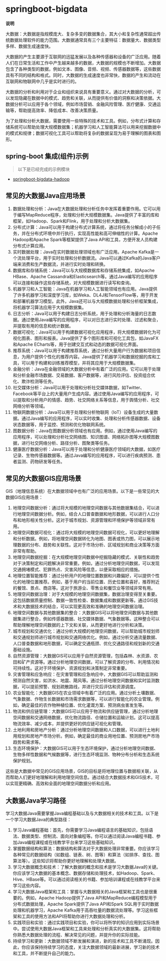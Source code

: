 # springboot-bigdata

**说明**

大数据：大数据是指规模庞大、复杂多变的数据集合，其大小和复杂性通常超出传统数据处理软件的能力范围。大数据通常具有三个主要特征：数据量大、数据类型多样、数据生成速度快。

大数据的产生主要源于互联网的迅猛发展以及各种传感器和设备的广泛应用。随着人们在日常生活和工作中产生越来越多的数据，大数据的规模也不断增加。大数据包含了各种类型的数据，例如文本、图像、音频、视频、传感器数据等，这些数据具有不同的结构和格式。同时，大数据的生成速度也非常快，数据的产生和流动在互联网和物联网中几乎是实时进行的。

大数据的分析和利用对于企业和组织来说具有重要意义。通过对大数据的分析，可以发现隐藏在数据中的模式、趋势和关联，从而提供有价值的洞察和决策依据。大数据分析可以应用于各个领域，例如市场营销、金融风险管理、医疗健康、交通运输等，帮助提高效率、降低成本、改善决策质量。

为了处理和分析大数据，需要使用一些特殊的技术和工具。例如，分布式计算和存储系统可以帮助处理大规模数据集；机器学习和人工智能算法可以用来挖掘数据中的模式和规律；数据可视化工具可以帮助将复杂的数据呈现为易于理解的图表和图形。


## spring-boot 集成(组件)示例

> 以下是已经完成的示例模块

- [springboot-bigdata-hadoop](springboot-bigdata-hadoop)


## 常见的大数据Java应用场景

1. 数据处理和分析：Java在大数据处理和分析任务中发挥着重要作用。它可以用于编写MapReduce程序，处理和分析大规模数据集。Java提供了丰富的库和框架，如Hadoop、Spark和Flink，用于处理和分析大数据集。
2. 分布式计算：Java可以用于构建分布式计算系统，通过将任务分解成小的子任务，并在分布式环境中并行执行，实现高性能和高可伸缩性的计算。Apache Hadoop和Apache Spark等框架提供了Java API和工具，方便开发人员构建分布式计算应用。
3. 实时数据处理：Java在实时数据处理领域也有广泛应用。Apache Kafka是一个流处理平台，用于实时处理和分析数据流。Java可以通过Kafka的Java客户端来消费和生产数据流，并进行实时处理和转换。
4. 数据库和存储系统：Java可以与大规模数据库和存储系统集成，如Apache HBase、Apache Cassandra和Elasticsearch等。通过Java编写的应用程序可以连接和操作这些存储系统，对大规模数据进行读写和查询。
5. 机器学习和人工智能：Java在机器学习和人工智能领域也有应用。Java提供了许多机器学习和深度学习库，如Weka、DL4J和TensorFlow等，用于开发和部署机器学习模型。此外，Java还可以与大规模数据处理和分析框架集成，将机器学习算法应用于大规模数据集。
6. 日志分析：Java可以用于构建日志分析系统，用于处理和分析海量的日志数据。通过使用Java编写的应用程序，可以对日志进行实时处理、过滤和聚合，并提取有用的信息和统计数据。
7. 数据可视化：Java可以用于构建数据可视化应用程序，将大规模数据转化为可视化图表、图形和报表。Java提供了多个图形库和可视化工具包，如JavaFX和Apache ECharts等，用于创建交互式和动态的数据可视化界面。
8. 推荐系统：Java可以用于构建推荐系统，通过分析大量用户行为数据和项目信息，为用户提供个性化的推荐内容。Java提供了机器学习和数据挖掘的库和工具，可以用于构建和训练推荐模型，并将其应用于大规模数据集。
9. 金融分析：Java在金融领域的大数据分析中有着广泛的应用。它可以用于处理和分析金融市场数据、交易数据、客户数据等，进行风险评估、投资组合优化、欺诈检测等任务。
10. 社交媒体分析：Java可以用于处理和分析社交媒体数据，如Twitter、Facebook等平台上的大量用户生成内容。通过使用Java编写的应用程序，可以提取和分析用户的情感、趋势、社交网络关系等信息，用于舆情分析、社交网络分析等领域。
11. 物联网数据分析：Java可以用于处理和分析物联网（IoT）设备生成的大量数据。通过Java编写的应用程序，可以实时收集、处理和分析传感器数据、设备状态数据等，用于监控、预测和优化物联网系统。
12. 图数据分析：Java在图数据分析领域也有应用。例如，通过使用Java编写的应用程序，可以处理和分析社交网络图、知识图谱、网络拓扑图等大规模图数据，进行社交网络分析、路径分析、图聚类等任务。
13. 健康医疗数据分析：Java可以用于处理和分析健康医疗领域的大数据，如医疗记录、生物传感器数据等。通过Java编写的应用程序，可以进行疾病预测、患者监测、药物研发等任务。

## 常见的大数据GIS应用场景

GIS（地理信息系统）在大数据领域中也有广泛的应用场景。以下是一些常见的大数据GIS应用场景：

1. 地理空间数据分析：通过将大规模的地理空间数据与其他数据集结合，可以进行地理空间数据分析。例如，结合人口普查数据和地形数据，可以进行人口分布和地形相关性分析。这对于城市规划、资源管理和环境保护等领域非常有用。
2. 地理空间数据可视化：通过将大规模的地理空间数据可视化，可以更好地理解和分析数据。例如，将地理空间数据转化为地图、图表或热力图，可以展示地理数据的分布、趋势和关联性。这对于市场分析、区域规划和商业决策等方面非常有帮助。
3. 地理空间数据挖掘：在大规模地理空间数据中挖掘隐藏的模式、关联性和趋势对于决策制定和问题解决非常重要。例如，通过分析地理空间数据，可以发现交通拥堵模式、犯罪热点、灾害风险等信息，以便采取相应的措施。
4. 地理位置智能推荐：通过分析用户的地理位置数据和兴趣偏好，可以提供个性化的地理位置推荐。例如，基于用户的当前位置、历史位置和喜好，推荐附近的餐馆、景点、商店等。这对于旅游业、零售业和餐饮业等领域非常有用。
5. 地理空间数据治理：对于大规模的地理空间数据集，数据治理变得至关重要。这包括数据质量控制、数据一致性检查、数据集成和数据更新等。通过GIS技术和大数据技术的结合，可以实现更高效和准确的地理空间数据治理。
6. 地理空间数据与其他数据集的整合：大数据GIS可以将地理空间数据与其他数据集进行整合，例如传感器数据、社交媒体数据、气象数据等。这种整合可以帮助理解地理空间数据的上下文和关联，从而更好地进行分析和决策。
7. 城市规划和交通优化：通过分析大规模的地理空间数据，可以帮助城市规划师和交通规划师进行城市规划和交通网络优化。例如，通过分析交通流量数据、人口普查数据和地形数据，可以确定交通瓶颈、优化交通路径和规划新的交通基础设施。
8. 自然资源管理：大数据GIS可以应用于自然资源管理，包括森林、水资源、农田和矿产资源等。通过分析地理空间数据，可以了解资源的分布、利用情况和可持续性。这对于环境保护、资源规划和决策制定非常重要。
9. 灾害管理和应急响应：在灾害管理和应急响应中，大数据GIS可以帮助监测和预测自然灾害，如洪水、地震、飓风等。通过分析地理空间数据和实时监测数据，可以提前预警、规划疏散路线，并进行灾后评估和资源调度。
10. 农业智能化：大数据GIS在农业领域中有着广泛的应用。通过分析土壤数据、气象数据、作物生长数据和市场需求数据等，可以进行智能化的农业管理。例如，确定最佳的农作物种植位置、优化灌溉方案、预测病虫害发生等。
11. 物流和供应链管理：大数据GIS可以应用于物流和供应链管理，通过分析地理空间数据和交通网络数据，优化物流路径、仓储位置和运输计划。这可以提高物流效率、减少成本，并提供更好的供应链可视化和管理。
12. 土地利用和房地产分析：通过分析地理空间数据和人口数据，可以进行土地利用规划和房地产市场分析。例如，确定最佳的商业用地位置、预测房地产市场趋势和需求等。
13. 生态环境保护：大数据GIS可以用于生态环境保护，通过分析地理空间数据、生物多样性数据和气候数据等，进行生态环境监测、物种分布分析和生态系统保护规划。


这些是大数据中常见的GIS应用场景，GIS的目标是将地理位置与数据相关联，从而帮助人们更好地理解和利用地理空间信息。通过结合大数据技术和GIS技术，可以实现更精确、高效和全面的地理空间数据分析和应用。


## 大数据Java学习路径

学习大数据Java需要掌握Java编程基础以及与大数据相关的技术和工具。以下是一个学习大数据Java的典型路径：

1. 学习Java编程基础：首先，你需要学习Java编程语言的基础知识，包括语法、数据类型、控制流、面向对象编程等。你可以通过阅读Java编程书籍、参加Java编程课程或在线教学平台来学习这些基础知识。
2. 掌握数据结构和算法：数据结构和算法对于大数据处理非常重要。你应该学习各种常见的数据结构（如数组、链表、树、图等）和算法（如排序、查找、图算法等）。这些知识将帮助你更好地理解和处理大数据。
3. 学习大数据概念和技术：了解大数据的概念和技术是学习大数据Java的关键。你应该学习大数据的基本概念、数据存储和处理技术，如Hadoop、Spark、Hive、HBase等。可以通过阅读相关的书籍、参加培训课程或在线教学平台来学习这些内容。
4. 学习大数据Java框架和工具：掌握与大数据相关的Java框架和工具也是很重要的。例如，Apache Hadoop提供了Java API和MapReduce编程模型用于分布式数据处理，Apache Spark提供了Java API和Spark SQL用于实时数据处理和机器学习，Apache Kafka用于高吞吐量的数据流处理等。学习这些框架和工具的使用方法和API将帮助你进行大数据处理和分析。
5. 实践项目和实验：通过实践项目和实验，你可以将所学的知识应用到实际场景中。尝试使用大数据Java框架和工具来处理和分析真实的大数据集。这将帮助你熟悉大数据处理的流程、解决常见的问题，并提升你的实际技能。
6. 持续学习和更新：大数据领域不断发展和演进，新的技术和工具不断涌现。因此，你应该保持持续学习的态度，关注大数据领域的最新进展，学习新的技术和工具，并不断提升自己的能力。
